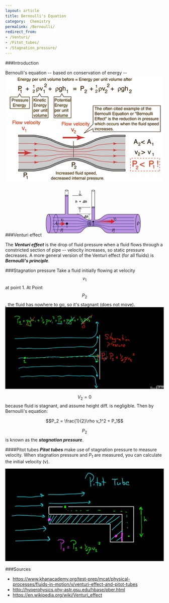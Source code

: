 ```yaml
---
layout: article
title: Bernoulli's Equation
category:  Chemistry
permalink: /Bernoulli/
redirect_from:
- /Venturi/
- /Pitot_tubes/
- /Stagnation_pressure/
---
```


###Introduction

Bernoulli's equation -- based on conservation of energy --
<img src="/images/bernoul.gif">

###Venturi effect
<img src="/images/Venturi.PNG">

The ***Venturi effect*** is the drop of fluid pressure when a fluid flows through a constricted section of pipe -- velocity increases, so static pressure decreases. A more general version of the Venturi effect (for all fluids) is ***Bernoulli's principle***.

###Stagnation pressure
Take a fluid initially flowing at velocity $$v_1$$ at point 1. At Point $$P_2$$, the fluid has nowhere to go, so it's stagnant (does not move).
<img src="/images/stagpressure.png">

$$V_2 = 0$$ because fluid is stagnant, and assume height diff. is negligible. Then by Bernoulli's equation:

$$P_2 = \frac{1}{2}\rho v_1^2 + P_1$$

$$P_2$$ is known as the ***stagnation pressure***.

####Pitot tubes
***Pitot tubes*** make use of stagnation pressure to measure velocity. When stagnation pressure and $P_1$ are measured, you can calculate the initial velocity (v).

<img src="/images/pitot.png">

###Sources
* <https://www.khanacademy.org/test-prep/mcat/physical-processes/fluids-in-motion/v/venturi-effect-and-pitot-tubes>
* <http://hyperphysics.phy-astr.gsu.edu/hbase/pber.html>
* <https://en.wikipedia.org/wiki/Venturi_effect>